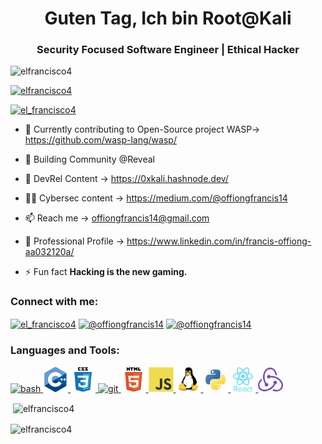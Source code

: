 <h1 align="center">Guten Tag, Ich bin Root@Kali</h1>
<h3 align="center">Security Focused Software Engineer | Ethical Hacker</h3>

<p align="left"> <img src="https://komarev.com/ghpvc/?username=elfrancisco4&label=Profile%20views&color=0e75b6&style=flat" alt="elfrancisco4" /> </p>

<p align="left"> <a href="https://github.com/ryo-ma/github-profile-trophy"><img src="https://github-profile-trophy.vercel.app/?username=elfrancisco4" alt="elfrancisco4" /></a> </p>

<p align="left"> <a href="https://twitter.com/EL_Francisco4" target="blank"><img src="https://img.shields.io/twitter/follow/el_francisco4?logo=twitter&style=for-the-badge" alt="el_francisco4" /></a> </p>

- 🔭 Currently contributing to Open-Source project WASP-> https://github.com/wasp-lang/wasp/

- 🤝 Building Community @Reveal

- 📝 DevRel Content -> https://0xkali.hashnode.dev/
  
- 👨‍💻 Cybersec content -> https://medium.com/@offiongfrancis14
  
- 📫 Reach me -> offiongfrancis14@gmail.com

- 📄 Professional Profile -> https://www.linkedin.com/in/francis-offiong-aa032120a/

- ⚡ Fun fact **Hacking is the new gaming.**

<h3 align="left">Connect with me:</h3>
<p align="left">
<a href="https://twitter.com/EL_Francisco4" target="blank"><img align="center" src="https://raw.githubusercontent.com/rahuldkjain/github-profile-readme-generator/master/src/images/icons/Social/twitter.svg" alt="el_francisco4" height="30" width="40" /></a>
<a href="https://www.hackerrank.com/@offiongfrancis14" target="blank"><img align="center" src="https://raw.githubusercontent.com/rahuldkjain/github-profile-readme-generator/master/src/images/icons/Social/hackerrank.svg" alt="@offiongfrancis14" height="30" width="40" /></a>
<a href="https://medium.com/@offiongfrancis14" target="blank"><img align="center" src="https://raw.githubusercontent.com/rahuldkjain/github-profile-readme-generator/master/src/images/icons/Social/medium.svg" alt="@offiongfrancis14" height="30" width="40" /></a>
</p>

<h3 align="left">Languages and Tools:</h3>
<p align="left"> <a href="https://www.gnu.org/software/bash/" target="_blank" rel="noreferrer"> <img src="https://www.vectorlogo.zone/logos/gnu_bash/gnu_bash-icon.svg" alt="bash" width="40" height="40"/> </a> <a href="https://www.w3schools.com/cpp/" target="_blank" rel="noreferrer"> <img src="https://raw.githubusercontent.com/devicons/devicon/master/icons/cplusplus/cplusplus-original.svg" alt="cplusplus" width="40" height="40"/> </a> <a href="https://www.w3schools.com/css/" target="_blank" rel="noreferrer"> <img src="https://raw.githubusercontent.com/devicons/devicon/master/icons/css3/css3-original-wordmark.svg" alt="css3" width="40" height="40"/> </a> <a href="https://git-scm.com/" target="_blank" rel="noreferrer"> <img src="https://www.vectorlogo.zone/logos/git-scm/git-scm-icon.svg" alt="git" width="40" height="40"/> </a> <a href="https://www.w3.org/html/" target="_blank" rel="noreferrer"> <img src="https://raw.githubusercontent.com/devicons/devicon/master/icons/html5/html5-original-wordmark.svg" alt="html5" width="40" height="40"/> </a> <a href="https://developer.mozilla.org/en-US/docs/Web/JavaScript" target="_blank" rel="noreferrer"> <img src="https://raw.githubusercontent.com/devicons/devicon/master/icons/javascript/javascript-original.svg" alt="javascript" width="40" height="40"/> </a> <a href="https://www.linux.org/" target="_blank" rel="noreferrer"> <img src="https://raw.githubusercontent.com/devicons/devicon/master/icons/linux/linux-original.svg" alt="linux" width="40" height="40"/> </a> <a href="https://www.python.org" target="_blank" rel="noreferrer"> <img src="https://raw.githubusercontent.com/devicons/devicon/master/icons/python/python-original.svg" alt="python" width="40" height="40"/> </a> <a href="https://reactjs.org/" target="_blank" rel="noreferrer"> <img src="https://raw.githubusercontent.com/devicons/devicon/master/icons/react/react-original-wordmark.svg" alt="react" width="40" height="40"/> </a> <a href="https://redux.js.org" target="_blank" rel="noreferrer"> <img src="https://raw.githubusercontent.com/devicons/devicon/master/icons/redux/redux-original.svg" alt="redux" width="40" height="40"/> </a> </p>

<p>&nbsp;<img align="center" src="https://github-readme-stats.vercel.app/api?username=elfrancisco4&show_icons=true&locale=en" alt="elfrancisco4" /></p>

<p><img align="center" src="https://github-readme-streak-stats.herokuapp.com/?user=elfrancisco4&" alt="elfrancisco4" /></p>
